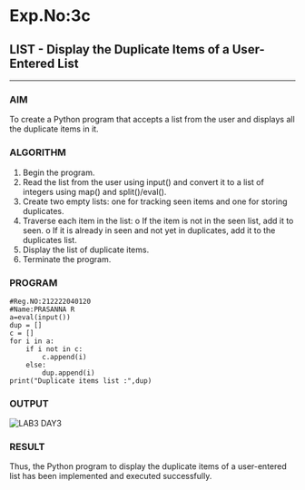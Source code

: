 # Exp.No:3c
## LIST - Display the Duplicate Items of a User-Entered List

---

### AIM  
To create a Python program that accepts a list from the user and displays all the duplicate items in it.

### ALGORITHM

1.	Begin the program.
2.	Read the list from the user using input() and convert it to a list of integers using map() and split()/eval().
3.	Create two empty lists: one for tracking seen items and one for storing duplicates.
4.	Traverse each item in the list:
   o	If the item is not in the seen list, add it to seen.
   o	If it is already in seen and not yet in duplicates, add it to the duplicates list.
5.	Display the list of duplicate items.
6.	Terminate the program.


### PROGRAM

```
#Reg.NO:212222040120
#Name:PRASANNA R
a=eval(input())
dup = []
c = []
for i in a:
    if i not in c:
        c.append(i)
    else:
        dup.append(i)
print("Duplicate items list :",dup)
```

### OUTPUT

![LAB3 DAY3](https://github.com/user-attachments/assets/6008cb98-51ff-45b8-890d-76751797a67e)


### RESULT
Thus, the Python program to display the duplicate items of a user-entered list has been implemented and executed successfully.
